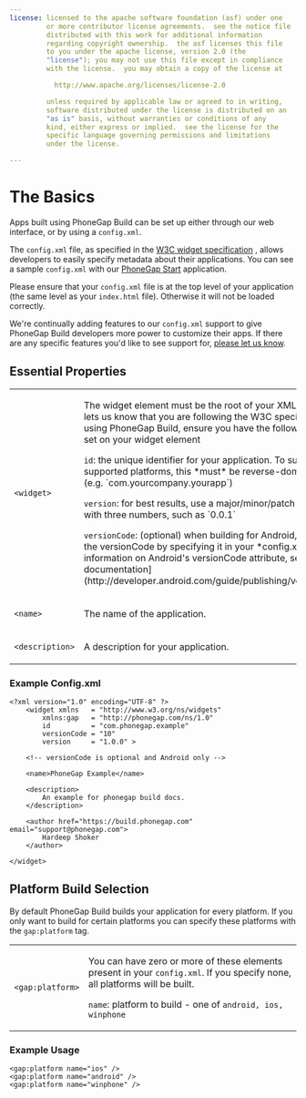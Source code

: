 ```yaml
---
license: licensed to the apache software foundation (asf) under one
         or more contributor license agreements.  see the notice file
         distributed with this work for additional information
         regarding copyright ownership.  the asf licenses this file
         to you under the apache license, version 2.0 (the
         "license"); you may not use this file except in compliance
         with the license.  you may obtain a copy of the license at

           http://www.apache.org/licenses/license-2.0

         unless required by applicable law or agreed to in writing,
         software distributed under the license is distributed on an
         "as is" basis, without warranties or conditions of any
         kind, either express or implied.  see the license for the
         specific language governing permissions and limitations
         under the license.

---
```


# The Basics

Apps built using PhoneGap Build can be set up either through our web interface, or by using a `config.xml`.

The `config.xml` file, as specified in the [W3C widget specification](http://www.w3.org/TR/widgets/) , allows developers to easily specify metadata about their applications. You can see a sample `config.xml` with our [PhoneGap Start](https://github.com/phonegap/phonegap-start/blob/master/www/config.xml) application.

<i class="glyphicon glyphicon-check"></i> Please ensure that your `config.xml` file is at the top level of your application (the same level as your `index.html` file). Otherwise it will not be loaded correctly.

We're continually adding features to our `config.xml` support to give PhoneGap Build developers more power to customize their apps. If there are any specific features you'd like to see support for, [please let us know](http://getsatisfaction.com/nitobi/products/nitobi_phonegap_build).

## Essential Properties

<table class="table">
  <tr>
    <td>
      <code>&lt;widget&gt;</code>
    </td>
    <td>
      <p>
        The widget element must be the root of your XML document - it lets us
        know that you are following the W3C specification. When using PhoneGap
        Build, ensure you have the following attributes set on your widget
        element
      </p>
      <p>
        <code>id</code>: the unique identifier for your application. To support all
        supported platforms, this *must* be reverse-domain name style
        (e.g. `com.yourcompany.yourapp`)
      </p>
      <p>
        <code>version</code>: for best results, use a major/minor/patch style version,
        with three numbers, such as `0.0.1`
      </p>
      <p>
        <code>versionCode</code>: (optional) when building for Android, you can set the
        versionCode by specifying it in your *config.xml*. For more information
        on Android's versionCode attribute, see
        [the Android documentation](http://developer.android.com/guide/publishing/versioning.html). 
      </p>
    </td>
  </tr>
  <tr>
    <td><code>&lt;name&gt;</td>
    <td>
      <p>The name of the application.</p>
    </td>
  </tr>
  <tr>
    <td><code>&lt;description&gt;</code></td>
    <td>
      <p>A description for your application.</p>
    </td>
  </tr>
</table>

### Example Config.xml
    
    <?xml version="1.0" encoding="UTF-8" ?>
        <widget xmlns   = "http://www.w3.org/ns/widgets"
            xmlns:gap   = "http://phonegap.com/ns/1.0"
            id          = "com.phonegap.example"
            versionCode = "10" 
            version     = "1.0.0" >
        
        <!-- versionCode is optional and Android only -->

        <name>PhoneGap Example</name>

        <description>
            An example for phonegap build docs. 
        </description>

        <author href="https://build.phonegap.com" email="support@phonegap.com">
            Hardeep Shoker 
        </author>

    </widget>

<a name="platform"></a>
## Platform Build Selection

By default PhoneGap Build builds your application for every platform. If you only want to build for certain platforms you can specify these platforms with the `gap:platform` tag.  

<table class="table">
  <tr>
    <td><code>&lt;gap:platform&gt;</code></td>
    <td>
      <p>
      You can have zero or more of these elements present in your
      <code>config.xml</code>. If you specify none, all platforms will be built.
      </p>
      <p>
      <code>name</code>: platform to build - one of <code>android, ios, winphone</code>
      </p>
    </td>
  </tr>
</table>

### Example Usage
    
    <gap:platform name="ios" />
    <gap:platform name="android" />
    <gap:platform name="winphone" />

